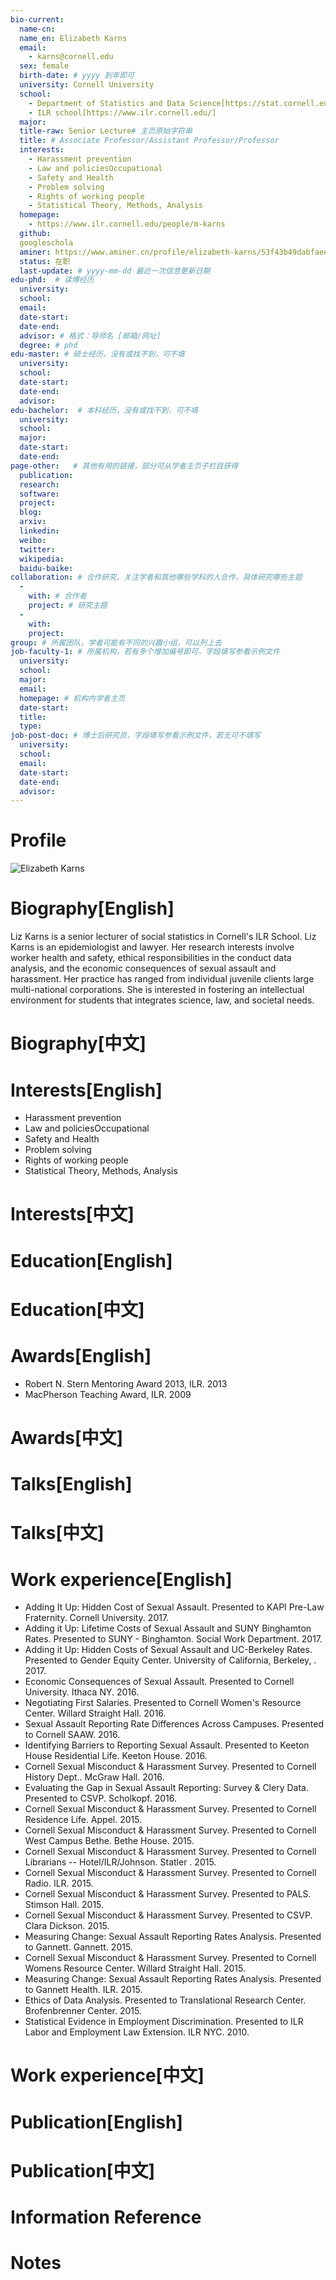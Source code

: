 ```yaml
---
bio-current:
  name-cn: 
  name_en: Elizabeth Karns 
  email: 
    - karns@cornell.edu
  sex: female
  birth-date: # yyyy 到年即可
  university: Cornell University 
  school:  
    - Department of Statistics and Data Science[https://stat.cornell.edu/]
    - ILR school[https://www.ilr.cornell.edu/]
  major: 
  title-raw: Senior Lecture# 主页原始字符串
  title: # Associate Professor/Assistant Professor/Professor
  interests: 
    - Harassment prevention
    - Law and policiesOccupational 
    - Safety and Health
    - Problem solving
    - Rights of working people
    - Statistical Theory, Methods, Analysis
  homepage: 
    - https://www.ilr.cornell.edu/people/m-karns
  github: 
  googleschola
  aminer: https://www.aminer.cn/profile/elizabeth-karns/53f43b49dabfaee02acfab66
  status: 在职
  last-update: # yyyy-mm-dd 最近一次信息更新日期
edu-phd:  # 读博经历
  university: 
  school: 
  email: 
  date-start: 
  date-end: 
  advisor: # 格式：导师名 [邮箱/网址]
  degree: # phd
edu-master: # 硕士经历，没有或找不到，可不填
  university: 
  school: 
  date-start: 
  date-end: 
  advisor:
edu-bachelor:  # 本科经历，没有或找不到，可不填
  university: 
  school: 
  major: 
  date-start: 
  date-end: 
page-other:   # 其他有用的链接，部分可从学者主页子栏目获得
  publication: 
  research: 
  software: 
  project: 
  blog: 
  arxiv: 
  linkedin: 
  weibo:
  twitter:
  wikipedia:
  baidu-baike:
collaboration: # 合作研究，关注学者和其他哪些学科的人合作，具体研究哪些主题
  - 
    with: # 合作者
    project: # 研究主题
  - 
    with: 
    project: 
group: # 所属团队，学者可能有不同的兴趣小组，可以列上去
job-faculty-1: # 所属机构，若有多个增加编号即可，字段填写参看示例文件
  university: 
  school: 
  major: 
  email: 
  homepage: # 机构内学者主页
  date-start: 
  title: 
  type: 
job-post-doc: # 博士后研究员，字段填写参看示例文件，若无可不填写
  university: 
  school: 
  email: 
  date-start: 
  date-end: 
  advisor: 
---
```


# Profile

![Elizabeth Karns ](https://stat.cornell.edu/sites/default/files/styles/square_portrait/public/karns.jpg?itok=TP88O20C)

# Biography[English]
Liz Karns is a senior lecturer of social statistics in Cornell's ILR School.
Liz Karns is an epidemiologist and lawyer. Her research interests involve worker health and safety, ethical responsibilities in the conduct data analysis, and the economic consequences of sexual assault and harassment. Her practice has ranged from individual juvenile clients large multi-national corporations. She is interested in fostering an intellectual environment for students that integrates science, law, and societal needs.


# Biography[中文]

# Interests[English]
* Harassment prevention
* Law and policiesOccupational 
* Safety and Health
* Problem solving
* Rights of working people
* Statistical Theory, Methods, Analysis

# Interests[中文]

# Education[English]

# Education[中文]

# Awards[English]
- Robert N. Stern Mentoring Award 2013, ILR. 2013
- MacPherson Teaching Award, ILR. 2009

# Awards[中文]

# Talks[English]

# Talks[中文]

# Work experience[English]
- Adding It Up: Hidden Cost of Sexual Assault. Presented to KAPI Pre-Law Fraternity. Cornell University. 2017.
- Adding it Up: Lifetime Costs of Sexual Assault and SUNY Binghamton Rates. Presented to SUNY - Binghamton. Social Work Department. 2017.
- Adding it Up: Hidden Costs of Sexual Assault and UC-Berkeley Rates. Presented to Gender Equity Center. University of California, Berkeley, . 2017.
- Economic Consequences of Sexual Assault. Presented to Cornell University. Ithaca NY. 2016.
- Negotiating First Salaries. Presented to Cornell Women's Resource Center. Willard Straight Hall. 2016.
- Sexual Assault Reporting Rate Differences Across Campuses. Presented to Cornell SAAW. 2016.
- Identifying Barriers to Reporting Sexual Assault. Presented to Keeton House Residential Life. Keeton House. 2016.
- Cornell Sexual Misconduct & Harassment Survey. Presented to Cornell History Dept.. McGraw Hall. 2016.
- Evaluating the Gap in Sexual Assault Reporting: Survey & Clery Data. Presented to CSVP. Scholkopf. 2016.
- Cornell Sexual Misconduct & Harassment Survey. Presented to Cornell Residence Life. Appel. 2015.
- Cornell Sexual Misconduct & Harassment Survey. Presented to Cornell West Campus Bethe. Bethe House. 2015.
- Cornell Sexual Misconduct & Harassment Survey. Presented to Cornell Librarians -- Hotel/ILR/Johnson. Statler . 2015.
- Cornell Sexual Misconduct & Harassment Survey. Presented to Cornell Radio. ILR. 2015.
- Cornell Sexual Misconduct & Harassment Survey. Presented to PALS. Stimson Hall. 2015.
- Cornell Sexual Misconduct & Harassment Survey. Presented to CSVP. Clara Dickson. 2015.
- Measuring Change: Sexual Assault Reporting Rates Analysis. Presented to Gannett. Gannett. 2015.
- Cornell Sexual Misconduct & Harassment Survey. Presented to Cornell Womens Resource Center. Willard Straight Hall. 2015.
- Measuring Change: Sexual Assault Reporting Rates Analysis. Presented to Gannett Health. ILR. 2015.
- Ethics of Data Analysis. Presented to Translational Research Center. Brofenbrenner Center. 2015.
- Statistical Evidence in Employment Discrimination. Presented to ILR Labor and Employment Law Extension. ILR NYC. 2010.

# Work experience[中文]

# Publication[English]

# Publication[中文]

# Information Reference

# Notes